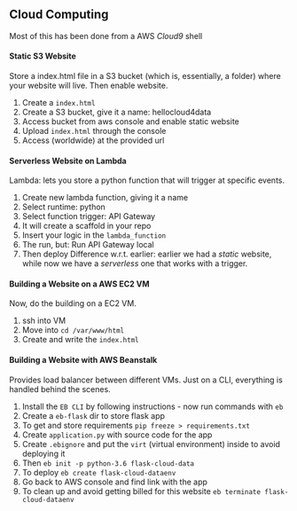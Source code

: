 ## Cloud Computing
Most of this has been done from a AWS *Cloud9* shell

#### Static S3 Website
Store a index.html file in a S3 bucket (which is, essentially, a folder) where your website will live. Then enable website.
1. Create a ```index.html```
2. Create a S3 bucket, give it a name: hellocloud4data
3. Access bucket from aws console and enable static website
4. Upload ```index.html``` through the console
5. Access (worldwide) at the provided url

#### Serverless Website on Lambda
Lambda: lets you store a python function that will trigger at specific events.
1. Create new lambda function, giving it a name
2. Select runtime: python
3. Select function trigger: API Gateway
4. It will create a scaffold in your repo
5. Insert your logic in the ```lambda_function```
6. The run, but: Run API Gateway local
7. Then deploy
Difference w.r.t. earlier: earlier we had a *static* website, while now we have a *serverless* one that works with a trigger.

#### Building a Website on a AWS EC2 VM
Now, do the building on a EC2 VM.
1. ssh into VM
2. Move into ```cd /var/www/html```
3. Create and write the ```index.html```

#### Building a Website with AWS Beanstalk
Provides load balancer between different VMs. Just on a CLI, everything is handled behind the scenes.
1. Install the ```EB CLI``` by following instructions - now run commands with ```eb```
2. Create a ```eb-flask``` dir to store flask app
3. To get and store requirements ```pip freeze > requirements.txt```
4. Create ```application.py``` with source code for the app
5. Create ```.ebignore``` and put the ```virt``` (virtual environment) inside to avoid deploying it
6. Then ```eb init -p python-3.6 flask-cloud-data```
7. To deploy ```eb create flask-cloud-dataenv```
8. Go back to AWS console and find link with the app
9. To clean up and avoid getting billed for this website ```eb terminate flask-cloud-dataenv```
